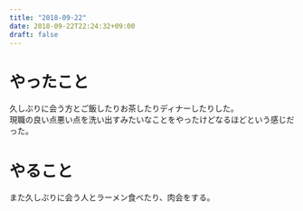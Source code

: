 ```yaml
---
title: "2018-09-22"
date: 2018-09-22T22:24:32+09:00
draft: false
---
```


# やったこと  
久しぶりに会う方とご飯したりお茶したりディナーしたりした。  
現職の良い点悪い点を洗い出すみたいなことをやったけどなるほどという感じだった。  

# やること  
また久しぶりに会う人とラーメン食べたり、肉会をする。  

